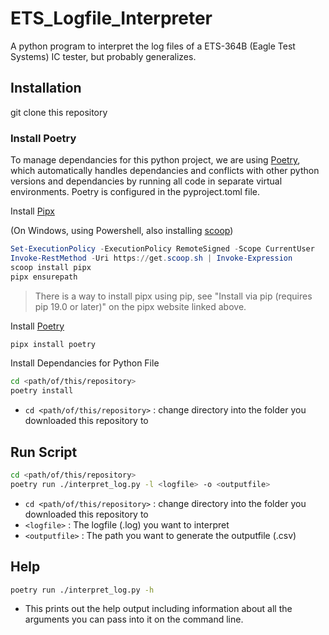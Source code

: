 # ETS_Logfile_Interpreter
A python program to interpret the log files of a ETS-364B (Eagle Test Systems) IC tester, but probably generalizes.

## Installation

git clone this repository

### Install Poetry
To manage dependancies for this python project, we are using [Poetry](https://python-poetry.org/docs/), which automatically handles dependancies and conflicts with other python versions and dependancies by running all code in separate virtual environments. Poetry is configured in the pyproject.toml file.

Install [Pipx](https://pipx.pypa.io/stable/installation/)

(On Windows, using Powershell, also installing [scoop](https://scoop.sh/))
```powershell
Set-ExecutionPolicy -ExecutionPolicy RemoteSigned -Scope CurrentUser
Invoke-RestMethod -Uri https://get.scoop.sh | Invoke-Expression
scoop install pipx
pipx ensurepath
```
> There is a way to install pipx using pip, see "Install via pip (requires pip 19.0 or later)" on the pipx website linked above.

Install [Poetry](https://python-poetry.org/docs/)
```bash
pipx install poetry
```

Install Dependancies for Python File
```bash
cd <path/of/this/repository>
poetry install
```
- `cd <path/of/this/repository>` : change directory into the folder you downloaded this repository to

## Run Script
```bash
cd <path/of/this/repository>
poetry run ./interpret_log.py -l <logfile> -o <outputfile>
```
- `cd <path/of/this/repository>` : change directory into the folder you downloaded this repository to
- `<logfile>` : The logfile (.log) you want to interpret
- `<outputfile>` : The path you want to generate the outputfile (.csv)

## Help
```bash
poetry run ./interpret_log.py -h
```
- This prints out the help output including information about all the arguments you can pass into it on the command line.